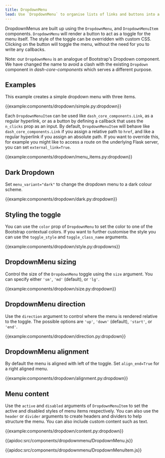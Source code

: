 ```yaml
---
title: DropdownMenu
lead: Use `DropdownMenu` to organise lists of links and buttons into a toggleable overlay.
---
```


DropdownMenus are built up using the `DropdownMenu`, and `DropdownMenuItem` components. `DropdownMenu` will render a button to act as a toggle for the menu itself. The style of the toggle can be overridden with custom CSS. Clicking on the button will toggle the menu, without the need for you to write any callbacks.

Note: our `DropdownMenu` is an analogue of Bootstrap's Dropdown component. We have changed the name to avoid a clash with the existing `Dropdown` component in _dash-core-components_ which serves a different purpose.

## Examples

This example creates a simple dropdown menu with three items.

{{example:components/dropdown/simple.py:dropdown}}

Each `DropdownMenuItem` can be used like `dash_core_components.Link`, as a regular hyperlink, or as a button by defining a callback that uses the `n_clicks` prop as an input. By default, `DropdownMenuItem` will behave like `dash_core_components.Link` if you assign a relative path to `href`, and like a regular hyperlink if you assign an absolute path. If you want to override this, for example you might like to access a route on the underlying Flask server, you can set `external_link=True`.

{{example:components/dropdown/menu_items.py:dropdown}}

## Dark Dropdown

Set `menu_variant="dark"` to change the dropdown menu to a dark colour scheme.

{{example:components/dropdown/dark.py:dropdown}}

## Styling the toggle

You can use the `color` prop of `DropdownMenu` to set the color to one of the Bootstrap contextual colors. If you want to further customise the style you can use the `toggle_style` and `toggle_class_name` arguments.

{{example:components/dropdown/style.py:dropdowns}}

## DropdownMenu sizing

Control the size of the `DropdownMenu` toggle using the `size` argument. You can specify either `'sm'`, `'md'` (default), or `'lg'`.

{{example:components/dropdown/size.py:dropdown}}

## DropdownMenu direction

Use the `direction` argument to control where the menu is rendered relative to the toggle. The possible options are `'up'`, `'down'` (default), `'start'`, or `'end'`.

{{example:components/dropdown/direction.py:dropdown}}

## DropdownMenu alignment

By default the menu is aligned with left of the toggle. Set `align_end=True` for a right aligned menu.

{{example:components/dropdown/alignment.py:dropdown}}

## Menu content

Use the `active` and `disabled` arguments of `DropdownMenuItem` to set the active and disabled styles of menu items respectively. You can also use the `header` or `divider` arguments to create headers and dividers to help structure the menu. You can also include custom content such as text.

{{example:components/dropdown/content.py:dropdown}}

{{apidoc:src/components/dropdownmenu/DropdownMenu.js}}

{{apidoc:src/components/dropdownmenu/DropdownMenuItem.js}}
